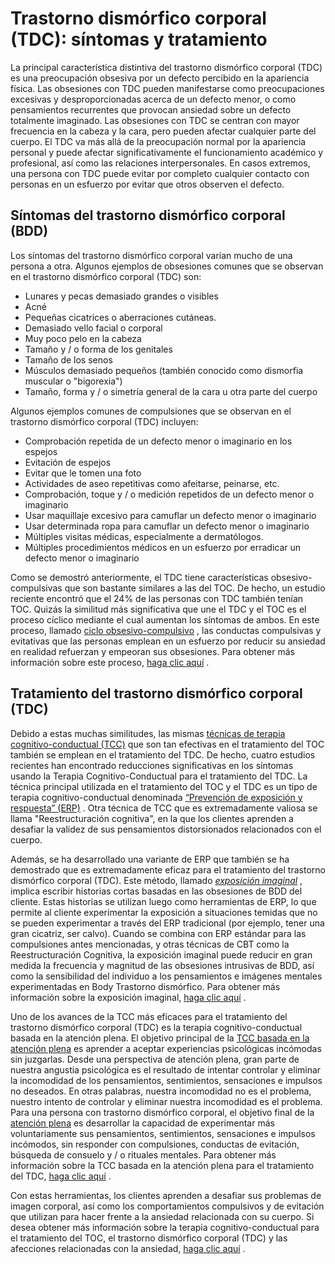 # Trastorno dismórfico corporal (TDC): síntomas y tratamiento

La principal característica distintiva del trastorno dismórfico corporal (TDC) es una preocupación obsesiva por un defecto percibido en la apariencia física. Las obsesiones con TDC pueden manifestarse como preocupaciones excesivas y desproporcionadas acerca de un defecto menor, o como pensamientos recurrentes que provocan ansiedad sobre un defecto totalmente imaginado. Las obsesiones con TDC se centran con mayor frecuencia en la cabeza y la cara, pero pueden afectar cualquier parte del cuerpo. El TDC va más allá de la preocupación normal por la apariencia personal y puede afectar significativamente el funcionamiento académico y profesional, así como las relaciones interpersonales. En casos extremos, una persona con TDC puede evitar por completo cualquier contacto con personas en un esfuerzo por evitar que otros observen el defecto.

## Síntomas del trastorno dismórfico corporal (BDD)

Los síntomas del trastorno dismórfico corporal varían mucho de una persona a otra. Algunos ejemplos de obsesiones comunes que se observan en el trastorno dismórfico corporal (TDC) son:

-  Lunares y pecas demasiado grandes o visibles
-  Acné
-  Pequeñas cicatrices o aberraciones cutáneas.
-  Demasiado vello facial o corporal
-  Muy poco pelo en la cabeza
-  Tamaño y / o forma de los genitales
-  Tamaño de los senos
-  Músculos demasiado pequeños (también conocido como dismorfia muscular o "bigorexia")
-  Tamaño, forma y / o simetría general de la cara u otra parte del cuerpo

Algunos ejemplos comunes de compulsiones que se observan en el trastorno dismórfico corporal (TDC) incluyen:

-  Comprobación repetida de un defecto menor o imaginario en los espejos
-  Evitación de espejos
-  Evitar que le tomen una foto
-  Actividades de aseo repetitivas como afeitarse, peinarse, etc.
-  Comprobación, toque y / o medición repetidos de un defecto menor o imaginario
-  Usar maquillaje excesivo para camuflar un defecto menor o imaginario
-  Usar determinada ropa para camuflar un defecto menor o imaginario
-  Múltiples visitas médicas, especialmente a dermatólogos.
-  Múltiples procedimientos médicos en un esfuerzo por erradicar un defecto menor o imaginario

Como se demostró anteriormente, el TDC tiene características obsesivo-compulsivas que son bastante similares a las del TOC. De hecho, un estudio reciente encontró que el 24% de las personas con TDC también tenían TOC. Quizás la similitud más significativa que une el TDC y el TOC es el proceso cíclico mediante el cual aumentan los síntomas de ambos. En este proceso, llamado [ciclo obsesivo-compulsivo](https://ocdla.com/obsessivecompulsivecycle/ "Trastorno dismórfico corporal (TDC) y ciclo obsesivo-compulsivo.") , las conductas compulsivas y evitativas que las personas emplean en un esfuerzo por reducir su ansiedad en realidad refuerzan y empeoran sus obsesiones. Para obtener más información sobre este proceso, [haga clic aquí](https://ocdla.com/obsessivecompulsivecycle/ "Trastorno dismórfico corporal (TDC) y ciclo obsesivo-compulsivo") .

## Tratamiento del trastorno dismórfico corporal (TDC)

Debido a estas muchas similitudes, las mismas [técnicas de terapia cognitivo-conductual (TCC)](https://ocdla.com/cognitivebehavioraltherapy/ "Tratamiento del trastorno dismórfico corporal (TDC) con terapia cognitivo-conductual.") que son tan efectivas en el tratamiento del TOC también se emplean en el tratamiento del TDC. De hecho, cuatro estudios recientes han encontrado reducciones significativas en los síntomas usando la Terapia Cognitivo-Conductual para el tratamiento del TDC. La técnica principal utilizada en el tratamiento del TOC y el TDC es un tipo de terapia cognitivo-conductual denominada [“Prevención de exposición y respuesta” (ERP)](https://ocdla.com/exposure-therapy-ocd-anxiety-1944 "ERP para BDD") . Otra técnica de TCC que es extremadamente valiosa se llama "Reestructuración cognitiva", en la que los clientes aprenden a desafiar la validez de sus pensamientos distorsionados relacionados con el cuerpo.

Además, se ha desarrollado una variante de ERP que también se ha demostrado que es extremadamente eficaz para el tratamiento del trastorno dismórfico corporal (TDC). Este método, llamado _[exposición imaginal](https://ocdla.com/imaginal-exposure-ocd-anxiety-4847/)_ , implica escribir historias cortas basadas en las obsesiones de BDD del cliente. Estas historias se utilizan luego como herramientas de ERP, lo que permite al cliente experimentar la exposición a situaciones temidas que no se pueden experimentar a través del ERP tradicional (por ejemplo, tener una gran cicatriz, ser calvo). Cuando se combina con ERP estándar para las compulsiones antes mencionadas, y otras técnicas de CBT como la Reestructuración Cognitiva, la exposición imaginal puede reducir en gran medida la frecuencia y magnitud de las obsesiones intrusivas de BDD, así como la sensibilidad del individuo a los pensamientos e imágenes mentales experimentadas en Body Trastorno dismórfico. Para obtener más información sobre la exposición imaginal, [haga clic aquí](https://ocdla.com/imaginal-exposure-ocd-anxiety-4847/ "Exposición imaginaria para BDD") .

Uno de los avances de la TCC más eficaces para el tratamiento del trastorno dismórfico corporal (TDC) es la terapia cognitivo-conductual basada en la atención plena. El objetivo principal de la [TCC basada en la atención plena](https://ocdla.com/mindfulness-cbt-ocd-anxiety/ "Tratamiento de BDD con TCC basada en Mindfulness") es aprender a aceptar experiencias psicológicas incómodas sin juzgarlas. Desde una perspectiva de atención plena, gran parte de nuestra angustia psicológica es el resultado de intentar controlar y eliminar la incomodidad de los pensamientos, sentimientos, sensaciones e impulsos no deseados. En otras palabras, nuestra incomodidad no es el problema, nuestro intento de controlar y eliminar nuestra incomodidad es el problema. Para una persona con trastorno dismórfico corporal, el objetivo final de la [atención plena](https://ocdla.com/mindfulness-workbook-ocd/ "Cuaderno de ejercicios de atención plena para el TOC") es desarrollar la capacidad de experimentar más voluntariamente sus pensamientos, sentimientos, sensaciones e impulsos incómodos, sin responder con compulsiones, conductas de evitación, búsqueda de consuelo y / o rituales mentales. Para obtener más información sobre la TCC basada en la atención plena para el tratamiento del TDC, [haga clic aquí](https://ocdla.com/mindfulness-cbt-ocd-anxiety/ "Tratamiento CBT basado en la atención plena para el TDC") .

Con estas herramientas, los clientes aprenden a desafiar sus problemas de imagen corporal, así como los comportamientos compulsivos y de evitación que utilizan para hacer frente a la ansiedad relacionada con su cuerpo. Si desea obtener más información sobre la terapia cognitivo-conductual para el tratamiento del TOC, el trastorno dismórfico corporal (TDC) y las afecciones relacionadas con la ansiedad, [haga clic aquí](https://ocdla.com/cognitivebehavioraltherapy/ "Terapia cognitivo-conductual para el tratamiento del trastorno dismórfico corporal (TDC)") .